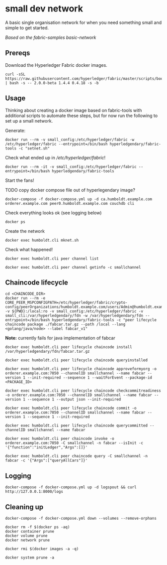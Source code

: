 # small dev network

A basic single organisation network for when you need something small and simple to get started.

_Based on the fabric-samples basic-network_

## Prereqs

Download the Hyperledger Fabric docker images.

```
curl -sSL https://raw.githubusercontent.com/hyperledger/fabric/master/scripts/bootstrap.sh | bash -s -- 2.0.0-beta 1.4.4 0.4.18 -s -b
```

## Usage

Thinking about creating a docker image based on fabric-tools with additional scripts to automate these steps, but for now run the following to set up a small network.

Generate:

```
docker run --rm -v small_config:/etc/hyperledger/fabric -w /etc/hyperledger/fabric --entrypoint=/bin/bash hyperledgendary/fabric-tools -c "setnet.sh"
```

Check what ended up in _/etc/hyperledger/fabric_! 

```
docker run --rm -it -v small_config:/etc/hyperledger/fabric --entrypoint=/bin/bash hyperledgendary/fabric-tools
```

Start the fans!

TODO copy docker compose file out of hyperlegendary image?

```
docker-compose -f docker-compose.yml up -d ca.humboldt.example.com orderer.example.com peer0.humboldt.example.com couchdb cli
```

Check everything looks ok (see logging below)

```
docker ps
```

Create the network

```
docker exec humboldt.cli mknet.sh
```

Check what happened!

```
docker exec humboldt.cli peer channel list
```

```
docker exec humboldt.cli peer channel getinfo -c smallchannel
```

## Chaincode lifecycle

```
cd <CHAINCODE_DIR>
docker run --rm -e CORE_PEER_MSPCONFIGPATH=/etc/hyperledger/fabric/crypto-config/peerOrganizations/humboldt.example.com/users/Admin@humboldt.example.com/msp -v ${PWD}:/local:ro -v small_config:/etc/hyperledger/fabric -v small_cli:/var/hyperledgendary/fdn -w /var/hyperledgendary/fdn --entrypoint=/bin/bash hyperledgendary/fabric-tools -c "peer lifecycle chaincode package ./fabcar.tar.gz --path /local --lang <golang/java/node> --label fabcar_v1"
```

**Note:** currently fails for java implementation of fabcar

```
docker exec humboldt.cli peer lifecycle chaincode install /var/hyperledgendary/fdn/fabcar.tar.gz
```

```
docker exec humboldt.cli peer lifecycle chaincode queryinstalled
```

```
docker exec humboldt.cli peer lifecycle chaincode approveformyorg -o orderer.example.com:7050 --channelID smallchannel --name fabcar --version 1 --init-required --sequence 1 --waitForEvent --package-id <PACKAGE_ID>
```

```
docker exec humboldt.cli peer lifecycle chaincode checkcommitreadiness -o orderer.example.com:7050 --channelID smallchannel --name fabcar --version 1 --sequence 1 --output json --init-required
```

```
docker exec humboldt.cli peer lifecycle chaincode commit -o orderer.example.com:7050 --channelID smallchannel --name fabcar --version 1 --sequence 1 --init-required
```

```
docker exec humboldt.cli peer lifecycle chaincode querycommitted --channelID smallchannel --name fabcar
```

```
docker exec humboldt.cli peer chaincode invoke -o orderer.example.com:7050 -C smallchannel -n fabcar --isInit -c '{"function":"initLedger","Args":[]}'
```

```
docker exec humboldt.cli peer chaincode query -C smallchannel -n fabcar -c '{"Args":["queryAllCars"]}'
```

## Logging

```
docker-compose -f docker-compose.yml up -d logspout && curl http://127.0.0.1:8000/logs
```

## Cleaning up

```
docker-compose -f docker-compose.yml down --volumes --remove-orphans
```

```
docker rm -f $(docker ps -aq)
docker container prune
docker volume prune
docker network prune
```

```
docker rmi $(docker images -a -q)
```

```
docker system prune -a
```
